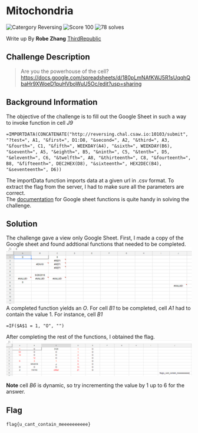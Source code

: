 # Mitochondria
![Catergory Reversing](https://img.shields.io/badge/category-reversing-%2392278F.svg?longCache=true&style=popout)
![Score 100](https://img.shields.io/badge/score-100-brightgreen.svg?longCache=true&style=popout)
![78 solves](https://img.shields.io/badge/solves-78-%2317a2b8.svg?longCache=true&style=popout)

Write up By
**Robe Zhang** [ThirdRepublic](https://github.com/ThirdRepublic)

## Challenge Description
> Are you the powerhouse of the cell?
https://docs.google.com/spreadsheets/d/180pLmNAfKWJ5R1sUqqhQbaHr9XWoeD1puHVboWuU5Oc/edit?usp=sharing

## Background Information
The objective of the challenge is to fill out the Google Sheet in such a way to invoke function in cell *J9*
```
=IMPORTDATA(CONCATENATE("http://reversing.chal.csaw.io:10103/submit", "?test=", A1, "&first=", D1:D8, "&second=", A2, "&third=", A3, "&fourth=", C1, "&fifth=", WEEKDAY(A4), "&sixth=", WEEKDAY(B6), "&seventh=", A5, "&eighth=", B5, "&ninth=", C5, "&tenth=", D5, "&eleventh=", C6, "&twelfth=", A8, "&thirteenth=", C8, "&fourteenth=", B8, "&fifteenth=", DEC2HEX(D8), "&sixteenth=", HEX2DEC(B4), "&seventeenth=", D6))
```
The importData function imports data at a given url in .csv format.  To extract the flag from the server, I had to make sure all the parameters are correct.   
The [documentation](https://support.google.com/docs/table/25273?hl=en) for Google sheet functions is quite handy in solving the challenge. 

## Solution
The challenge gave a view only Google Sheet. First, I made a copy of the Google sheet and found addtional functions that needed to be completed. <br />
![Screenshot](original.PNG) <br />
A completed function yields an *O*.  For cell *B1* to be completed, cell *A1* had to contain the value 1. For instance, cell *B1*
```
=IF($A$1 = 1, "O", "")
```

After completing the rest of the functions, I obtained the flag.  <br />
![Screenshot](solved.PNG) 

**Note** cell *B6* is dynamic, so try incrementing the value by 1 up to 6 for the answer.

## Flag
```
flag{u_cant_contain_meeeeeeeeee}
```

